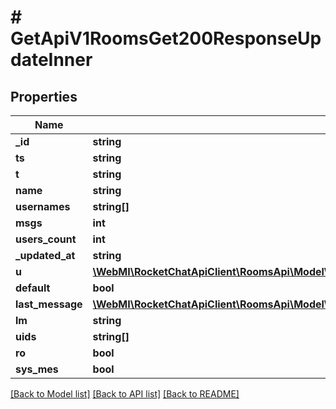 # # GetApiV1RoomsGet200ResponseUpdateInner

## Properties

Name | Type | Description | Notes
------------ | ------------- | ------------- | -------------
**_id** | **string** |  | [optional]
**ts** | **string** |  | [optional]
**t** | **string** |  | [optional]
**name** | **string** |  | [optional]
**usernames** | **string[]** |  | [optional]
**msgs** | **int** |  | [optional]
**users_count** | **int** |  | [optional]
**_updated_at** | **string** |  | [optional]
**u** | [**\WebMI\RocketChatApiClient\RoomsApi\Model\PostApiV1ChannelsCreate200ResponseChannelU**](PostApiV1ChannelsCreate200ResponseChannelU.md) |  | [optional]
**default** | **bool** |  | [optional]
**last_message** | [**\WebMI\RocketChatApiClient\RoomsApi\Model\GetApiV1RoomsGet200ResponseUpdateInnerLastMessage**](GetApiV1RoomsGet200ResponseUpdateInnerLastMessage.md) |  | [optional]
**lm** | **string** |  | [optional]
**uids** | **string[]** |  | [optional]
**ro** | **bool** |  | [optional]
**sys_mes** | **bool** |  | [optional]

[[Back to Model list]](../../README.md#models) [[Back to API list]](../../README.md#endpoints) [[Back to README]](../../README.md)
